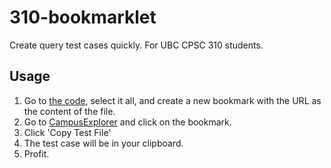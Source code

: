 # 310-bookmarklet

Create query test cases quickly. For UBC CPSC 310 students.


## Usage

1. Go to [the code](/bookmarklet.js), select it all, and create a new bookmark with the URL as the content of the file.
1. Go to [CampusExplorer](https://cs310.students.cs.ubc.ca/ui/index.html) and click on the bookmark.
1. Click 'Copy Test File'
1. The test case will be in your clipboard. 
1. Profit.